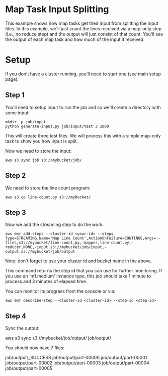 # Map Task Input Splitting #

This example shows how map tasks get their input from splitting the input files.  In this example, we'll 
just count the lines received via a map-only step (i.e., no reduce step) and the output will just consist
of that count.  You'll see the output of each map task and how much of the input it received.

# Setup #

If you don't have a cluster running, you'll need to start one (see main setup page).

## Step 1 ##
    
You'll need to setup input to run the job and so we'll create a directory with some input:

    mkdir -p job/input
    python generate-input.py job/input/test 3 1000
    
This will create three test files. We will process this with a simple map-only task to show you how input 
is split. 

Now we need to store the input:

    aws s3 sync job s3://mybucket/job/
    
## Step 2 ##

We need to store the line count program:

    aws s3 cp line-count.py s3://mybucket/
    
## Step 3 ##
    
Now we add the streaming step to do the work:

    aws emr add-steps --cluster-id <your-id> --steps Type=STREAMING,Name='Map Line Count',ActionOnFailure=CONTINUE,Args=--files,s3://mybucket/line-count.py,-mapper,line-count.py,-reducer,NONE,-input,s3://mybucket/job/input,-output,s3://mybucket/job/output

Note: don't forget to use your cluster id and bucket name in the above.

This command returns the step id that you can use for further monitoring.  If you use an 'm1.medium' instance type, this job should take 1 minute to process and 3 minutes of elapsed time.

You can monitor its progress from the console or via:

    aws emr describe-step --cluster-id <cluster-id> --step-id <step-id>

## Step 4 ##

Sync the output:

   aws s3 sync s3://mybucket/job/output/ job/output/   

You should now have 7 files:

   job/output/_SUCCESS
   job/output/part-00000
   job/output/part-00001
   job/output/part-00002
   job/output/part-00003
   job/output/part-00004
   job/output/part-00005
   

